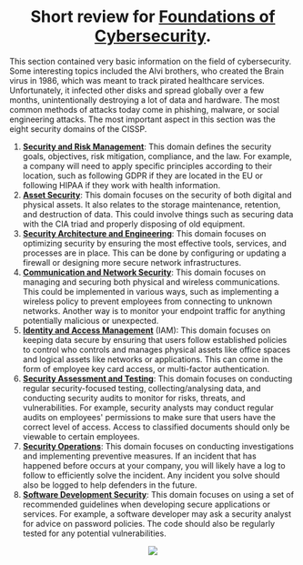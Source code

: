 <h1 align = "center">Short review for <a href="https://www.coursera.org/learn/foundations-of-cybersecurity/">Foundations of Cybersecurity</a>.</h1>
<p>This section contained very basic information on the field of cybersecurity. 
  Some interesting topics included the Alvi brothers, who created the Brain virus in 1986, 
  which was meant to track pirated healthcare services. Unfortunately, it infected other disks and spread 
  globally over a few months, unintentionally destroying a lot of data and hardware. The most common methods 
  of attacks today come in phishing, malware, or social engineering attacks. 
  The most important aspect in this section was the eight security domains of the CISSP.
</p>
<ol>
  <li><b><u>Security and Risk Management</b></u>: This domain defines the security goals, objectives, risk mitigation, compliance, and the law. For
    example, a company will need to apply specific principles according to their location, such as following GDPR if they are located in the EU or
    following HIPAA if they work with health information.
  </li>
  <li><b><u>Asset Security</b></u>: This domain focuses on the security of both digital and physical assets. It also relates to the storage 
    maintenance, retention, and destruction of data. This could involve things such as securing data with the CIA triad and properly disposing of 
    old equipment.</li>
  <li><b><u>Security Architecture and Engineering</b></u>: This domain focuses on optimizing security by ensuring the most effective tools, services, and processes are in place. This can be done by configuring or updating a firewall or designing more secure network infrastructures.</li>
  <li><b><u>Communication and Network Security</b></u>: This domain focuses on managing and securing both physical and wireless communications. This could be implemented in various ways, such as implementing a wireless policy to prevent employees from connecting to unknown networks. Another way is to monitor your endpoint traffic for anything potentially malicious or unexpected.</li>
  <li><b><u>Identity and Access Management</b></u> (IAM): This domain focuses on keeping data secure by ensuring that users follow established policies to control who controls and manages physical assets like office spaces and logical assets like networks or applications. This can come in the form of employee key card access, or multi-factor authentication.</li>
  <li><b><u>Security Assessment and Testing</b></u>: This domain focuses on conducting regular security-focused testing, collecting/analysing data, and conducting security audits to monitor for risks, threats, and vulnerabilities. For example, security analysts may conduct regular audits on employees' permissions to make sure that users have the correct level of access. Access to classified documents should only be viewable to certain employees.</li>
  <li><b><u>Security Operations</b></u>: This domain focuses on conducting investigations and implementing preventive measures. If an incident that has happened before occurs at your company, you will likely have a log to follow to efficiently solve the incident. Any incident you solve should also be logged to help defenders in the future.</li>
  <li><b><u>Software Development Security</b></u>: This domain focuses on using a set of recommended guidelines when developing secure applications or services. For example, a software developer may ask a security analyst for advice on password policies. The code should also be regularly tested for any potential vulnerabilities.</li>
  
</ol>
<p align="center">
<img 
  src ="https://imgs.search.brave.com/ti0c7abIYD6UgzzzXw2-M2ZYmOx9xBdoAry8Kw8Q65w/rs:fit:500:0:0:0/g:ce/aHR0cHM6Ly9kZXN0/Y2VydC5jb20vd3At/Y29udGVudC91cGxv/YWRzLzIwMjMvMDgv/OC1kb21haW5zLWV4/cGxhaW5lZC5wbmc"></img>
</p>
